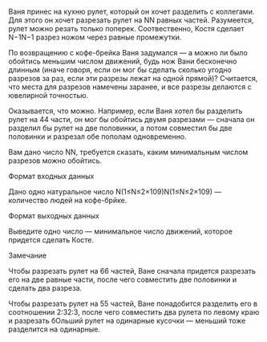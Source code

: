Ваня принес на кухню рулет, который он хочет разделить с коллегами. Для этого он хочет разрезать рулет на  ﻿﻿NN﻿﻿ равных частей. Разумеется, рулет можно резать только поперек. Соотвественно, Костя сделает ﻿﻿N−1N−1﻿﻿ разрез ножом через равные промежутки. 


По возвращению с кофе-брейка Ваня задумался — а можно ли было обойтись меньшим числом движений, будь нож Вани бесконечно длинным (иначе говоря, если он мог бы сделать сколько угодно разрезов за раз, если эти разрезы лежат на одной прямой)? Считается, что места для разрезов намечены заранее, и все разрезы делаются с ювелирной точностью.

Оказывается, что можно. Например, если Ваня хотел бы разделить рулет на ﻿﻿44﻿﻿ части, он мог бы обойтись двумя разрезами — сначала он разделил бы рулет на две половинки, а потом совместил бы две половинки и разрезал обе пополам одновременно.

Вам дано число ﻿﻿NN﻿﻿, требуется сказать, каким минимальным числом разрезов можно обойтись. 


Формат входных данных

Дано одно натуральное число  ﻿﻿N(1≤N≤2×109)N(1≤N≤2×109)﻿﻿ —  количество людей на кофе-брйке.


Формат выходных данных

Выведите одно число — минимальное число движений, которое придется сделать Косте.


Замечание

Чтобы разрезать рулет на ﻿﻿66﻿﻿ частей, Ване сначала придется разрезать его на две равные части, после чего совместить две половинки и сделать два разреза.

Чтобы разрезать рулет на ﻿﻿55﻿﻿ частей, Ване понадобится разделить его в соотношении ﻿﻿2:32:3﻿﻿, после чего совместить два рулета по левому краю и разрезать бОльший рулет на одинарные кусочки — меньший тоже разделится на одинарные.